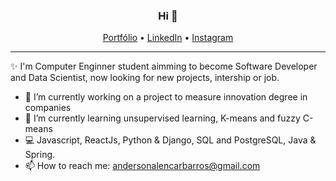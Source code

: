 <h3 align="center">Hi 👋</h3>
<p align="center">
  <a href="https://portfolio-bf79f.web.app/">Portfólio</a> •
  <a href="https://www.linkedin.com/in/alencarbarros/">LinkedIn</a> •
  <a href="https://www.instagram.com/alencarbarros_/">Instagram</a>
</p>
 
---
 ✨ I'm Computer Enginner student aimming to become Software Developer and Data Scientist, now looking for new projects, intership or job.

- 🔭 I’m currently working on a project to measure innovation degree in companies
- 🌱 I’m currently learning unsupervised learning, K-means and fuzzy C-means
- 💻 Javascript, ReactJs, Python & Django, SQL and PostgreSQL, Java & Spring.
- 📫 How to reach me: andersonalencarbarros@gmail.com
 
